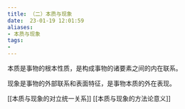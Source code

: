 ```yaml
---
title: （二）本质与现象
date:  23-01-19 12:01:59
aliases: 
- 本质与现象
tags: 
- 
---
```

本质是事物的根本性质，是构成事物的诸要素之间的内在联系。

现象是事物的外部联系和表面特征，是事物本质的外在表现。

[[本质与现象的对立统一关系]]
[[本质与现象的方法论意义]]
